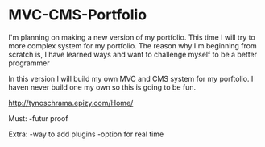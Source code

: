 # MVC-CMS-Portfolio
I'm planning on making a new version of my portfolio. This time I will try to more complex system for my portfolio. The reason why I'm beginning from scratch is, I have learned ways and want to challenge myself to be a better programmer

In this version I will build my own MVC and CMS system for my porftolio. I haven never build one my own so this is going to be fun.

http://tynoschrama.epizy.com/Home/

Must:
-futur proof


Extra:
-way to add plugins
-option for real time
